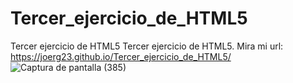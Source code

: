 # Tercer_ejercicio_de_HTML5
Tercer ejercicio de HTML5
Tercer   ejercicio de HTML5. Mira mi url: https://joerg23.github.io/Tercer_ejercicio_de_HTML5/
![Captura de pantalla (385)](https://user-images.githubusercontent.com/127415034/228922479-83cdac28-48e5-46cd-8074-100286e4a1d2.png)
